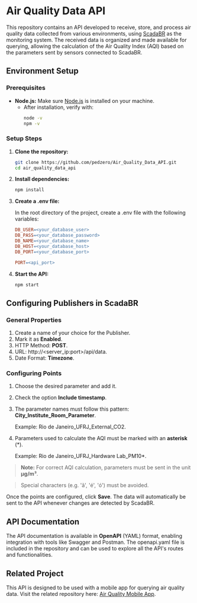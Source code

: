 # Air Quality Data API

This repository contains an API developed to receive, store, and process air quality data collected from various environments, using [ScadaBR](https://www.scadabr.com.br/) as the monitoring system. The received data is organized and made available for querying, allowing the calculation of the Air Quality Index (AQI) based on the parameters sent by sensors connected to ScadaBR.

## Environment Setup

### Prerequisites

- **Node.js:** Make sure [Node.js](https://nodejs.org/) is installed on your machine.
  - After installation, verify with:
    ```bash
    node -v
    npm -v
    ```

### Setup Steps

1. **Clone the repository:**
   ```bash
   git clone https://github.com/pedzero/Air_Quality_Data_API.git
   cd air_quality_data_api

2. **Install dependencies:**
   ```bash
   npm install

3. **Create a .env file:**

   In the root directory of the project, create a .env file with the following variables:
   ```makefile
   DB_USER=<your_database_user>
   DB_PASS=<your_database_password>
   DB_NAME=<your_database_name>
   DB_HOST=<your_database_host>
   DB_PORT=<your_database_port>
   
   PORT=<api_port>

4. **Start the API:**
   ```bash
   npm start

## Configuring Publishers in ScadaBR

### General Properties

1. Create a name of your choice for the Publisher.
2. Mark it as **Enabled**.
3. HTTP Method: **POST**.
4. URL: http://<server_ip:port>/api/data.
5. Date Format: **Timezone**.

### Configuring Points

1. Choose the desired parameter and add it.
2. Check the option **Include timestamp**.
3. The parameter names must follow this pattern: **City_Institute_Room_Parameter**.

   Example: Rio de Janeiro_UFRJ_External_CO2.

4. Parameters used to calculate the AQI must be marked with an **asterisk** (*).

   Example: Rio de Janeiro_UFRJ_Hardware Lab_PM10*.

> **Note:** For correct AQI calculation, parameters must be sent in the unit **µg/m³**.

> Special characters (e.g. 'ã', 'é', 'ó') must be avoided.

Once the points are configured, click **Save**. The data will automatically be sent to the API whenever changes are detected by ScadaBR.

## API Documentation

The API documentation is available in **OpenAPI** (YAML) format, enabling integration with tools like Swagger and Postman. The openapi.yaml file is included in the repository and can be used to explore all the API's routes and functionalities.

## Related Project

This API is designed to be used with a mobile app for querying air quality data. Visit the related repository here: [Air Quality Mobile App](https://github.com/pedzero/Air_Quality_Data_APP).